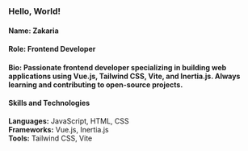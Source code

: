 ### Hello, World!

#### Name: Zakaria  
#### Role: Frontend Developer  
#### Bio: Passionate frontend developer specializing in building web applications using Vue.js, Tailwind CSS, Vite, and Inertia.js. Always learning and contributing to open-source projects.  
#### Skills and Technologies  
 **Languages:** JavaScript, HTML, CSS  
 **Frameworks:** Vue.js, Inertia.js  
 **Tools:** Tailwind CSS, Vite  

